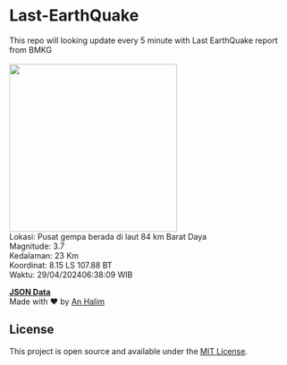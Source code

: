 # Last-EarthQuake
This repo will looking update every 5 minute with Last EarthQuake report from BMKG
<br>
<br>
<img src="https://static.bmkg.go.id/20240429063809.mmi.jpg" width="300"/>
<br>
Lokasi: Pusat gempa berada di laut 84 km Barat Daya <br>
Magnitude: 3.7 <br>
Kedalaman: 23 Km <br>
Koordinat: 8.15 LS 107.88 BT <br>
Waktu: 29/04/202406:38:09 WIB <br>

<a href="./data/data.json">**JSON Data**</a>
<br>
Made with ❤️ by <a href="https://github.com/an-halim">An Halim</a>
## License

This project is open source and available under the [MIT License](LICENSE).
